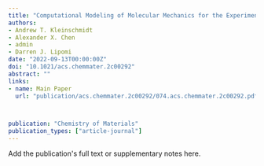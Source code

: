 ```yaml
---
title: "Computational Modeling of Molecular Mechanics for the Experimentally Inclined"
authors:
- Andrew T. Kleinschmidt
- Alexander X. Chen
- admin
- Darren J. Lipomi
date: "2022-09-13T00:00:00Z"
doi: "10.1021/acs.chemmater.2c00292"
abstract: ""
links:
- name: Main Paper
  url: "publication/acs.chemmater.2c00292/074.acs.chemmater.2c00292.pdf"



publication: "Chemistry of Materials"
publication_types: ["article-journal"]
---
```


Add the publication's full text or supplementary notes here.
